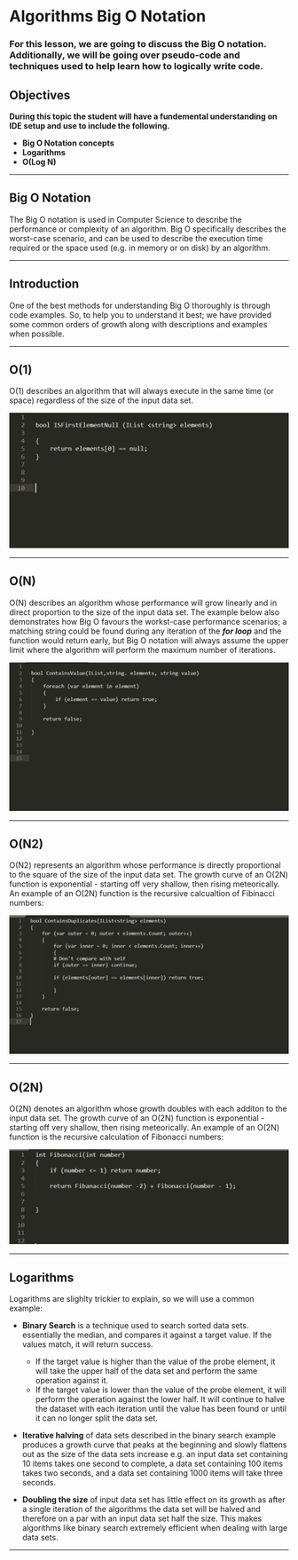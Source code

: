 # Algorithms Big O Notation

### For this lesson, we are going to discuss the Big O notation. Additionally, we will be going over pseudo-code and techniques used to help learn how to logically write code.


## Objectives

**During this topic the student will have a fundemental understanding on IDE setup and use to include the following.**
* **Big O Notation concepts**
* **Logarithms**
* **O(Log N)**

---

## Big O Notation

The Big O notation is used in Computer Science to describe the performance or complexity of an algorithm.
Big O specifically describes the worst-case scenario, and can be used to describe the execution time required or the space used (e.g. in memory or on disk) by an algorithm.

---

## Introduction

One of the best methods for understanding Big O thoroughly is through code examples.  So, to help you to understand it best; we have provided some common orders of growth along with descriptions and examples when possible.

---

## O(1)

O(1) describes an algorithm that will always execute in the same time (or space) regardless of the size of the input data set.

![](/assets/big_O_01.png)

---

## O(N)

O(N) describes an algorithm whose performance will grow linearly and in direct proportion to the size of the input data set.  The example below also demonstrates how Big O favours the workst-case performance scenarios; a matching string could be found during any iteration of the ***for loop*** and the function would return early, but Big O notation will always assume the upper limit where the algorithm will perform the maximum number of iterations.

![](/assets/big_O_02.png)

---

## O(N2)

O(N2) represents an algorithm whose performance is directly proportional to the square of the size of the input data set. The growth curve of an O(2N) function is exponential - starting off very shallow, then rising meteorically.  An example of an O(2N) function is the recursive calcualtion of Fibinacci numbers:

![](/assets/big_O_03.png)

---

## O(2N)

O(2N) denotes an algorithm whose growth doubles with each additon to the input data set. The growth curve of an O(2N) function is exponential - starting off very shallow, then rising meteorically. An example of an O(2N) function is the recursive calculation of Fibonacci numbers:

![](/assets/big_O_04.png)

---

## Logarithms

Logarithms are slighlty trickier to explain, so we will use a common example:
* **Binary Search** is a technique used to search sorted data sets. essentially the median, and compares it against a target value.
If the values match, it will return success.  
  * If the target value is higher than the value of the probe element, it will take the upper half of the data set and perform the same operation against it.
  * If the target value is lower than the value of the probe element, it will perform the operation against the lower half.  It will continue to halve the dataset with each iteration until the value has been found or until it can no longer split the data set.
  
* **Iterative halving** of data sets described in the binary search example produces a growth curve that peaks at the beginning and slowly flattens out as the size of the data sets increase e.g. an input data set containing 10 items takes one second to complete, a data set containing 100 items takes two seconds, and a data set containing 1000 items will take three seconds.

* **Doubling the size** of input data set has little effect on its growth as after a single iteration of the algorithms the data set will be halved and therefore on a par with an input data set half the size.  This makes algorithms like binary search extremely efficient when dealing with large data sets.

---
